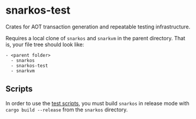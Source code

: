 # snarkos-test

Crates for AOT transaction generation and repeatable testing infrastructure.

Requires a local clone of `snarkos` and `snarkvm` in the parent directory. That
is, your file tree should look like:

```
- <parent folder>
  - snarkos
  - snarkos-test
  - snarkvm
```

## Scripts

In order to use the [test scripts](/scripts/), you must build `snarkos` in
release mode with `cargo build --release` from the `snarkos` directory.
